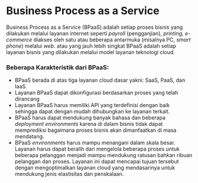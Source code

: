 #  Business Process as a Service

Business Process as a Service (BPaaS) adalah setiap proses bisnis yang dilakukan melalui layanan internet seperti *payroll* (pengganjian), *printing, e-commerce*  diakses oleh satu atau beberapa antarmuka (misalnya PC, *smart phone*) melalui *web*. atau yang jauh lebih singkat BPaaS adalah setiap layanan bisnis yang dilakukan melalui model layanan teknologi cloud. 

### Beberapa Karakteristik dari BPaaS:
* BPaaS berada di atas tiga layanan cloud dasar yakni: SaaS, PaaS, dan IaaS.
* Layanan BPaaS dapat dikonfigurasi berdasarkan proses yang telah dirancang
* Layanan BPaaS harus memiliki API yang terdefinisi dengan baik sehingga dapat dengan mudah dihubungkan ke layanan terkait.
* BPaaS harus dapat mendukung banyak bahasa dan beberapa *deployment environments* karena di dalam bisnis tidak dapat memprediksi bagaimana proses bisnis akan dimanfaatkan di masa mendatang.
* BPaaS *environments* harus mampu menangani dalam skala besar. Layanan harus dapat beralih dari mengelola beberapa proses untuk beberapa pelanggan menjadi mampu mendukung ratusan bahkan ribuan pelanggan dan proses. Layanan ini dapat mencapai tujuan tersebut dengan mengoptimalkan layanan cloud yang mendasarinya untuk mendukung jenis elastisitas dan penskalaan. 

